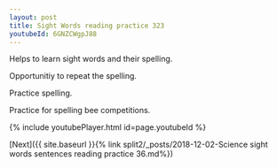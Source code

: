 ```yaml
---
layout: post
title: Sight Words reading practice 323
youtubeId: 6GNZCWgpJ88
---
```

 
 
Helps to learn sight words and their spelling.

Opportunitiy to repeat the spelling. 

Practice spelling. 
 
Practice for spelling bee competitions. 
 
{% include youtubePlayer.html id=page.youtubeId %}
 
 

[Next]({{ site.baseurl }}{% link  split2/_posts/2018-12-02-Science sight words sentences reading practice 36.md%})
 
